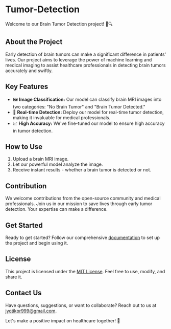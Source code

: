 # Tumor-Detection


Welcome to our Brain Tumor Detection project! 🧠🔍

## About the Project

Early detection of brain tumors can make a significant difference in patients' lives. Our project aims to leverage the power of machine learning and medical imaging to assist healthcare professionals in detecting brain tumors accurately and swiftly.

## Key Features

- 🖼️ **Image Classification:** Our model can classify brain MRI images into two categories: "No Brain Tumor" and "Brain Tumor Detected."
- 🚀 **Real-time Detection:** Deploy our model for real-time tumor detection, making it invaluable for medical professionals.
- 📈 **High Accuracy:** We've fine-tuned our model to ensure high accuracy in tumor detection.

## How to Use

1. Upload a brain MRI image.
2. Let our powerful model analyze the image.
3. Receive instant results - whether a brain tumor is detected or not.

## Contribution

We welcome contributions from the open-source community and medical professionals. Join us in our mission to save lives through early tumor detection. Your expertise can make a difference.

## Get Started

Ready to get started? Follow our comprehensive [documentation](docs/getting-started.md) to set up the project and begin using it.

## License

This project is licensed under the [MIT License](LICENSE). Feel free to use, modify, and share it.

## Contact Us

Have questions, suggestions, or want to collaborate? Reach out to us at [jyotikpr999@gmail.com](mailto:jdgaming7320@gmail.com).

Let's make a positive impact on healthcare together! 🌟
